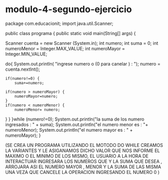 # modulo-4-segundo-ejercicio




package com.educacionit;
import java.util.Scanner;

public class programa {
    public static void main(String[] args) {

Scanner cuenta = new Scanner (System.in);
int numero;
int suma = 0;
int numeroMenor = Integer.MAX_VALUE;
int numeroMayor = Integer.MIN_VALUE;

do{
	System.out.println( "ingrese numero o (0 para canelar ) : ");
	numero = cuenta.nextInt();
	
	if(numero!=0) {
		suma+=numero;
	
	if(numero > numeroMayor) {
		numeroMayor=numero;
	}
	if(numero < numeroMenor) {
		numeroMenor= numero;	
}
}
}while (numero!=0);
    System.out.println("la suma de los numero ingresados : " + suma);
    System.out.println("el numero menor es : "+ numeroMenor);
    System.out.println("el numero mayor es : " + numeroMayor);
}



(SE CREA UN PROGRAMA UTILIZANDO EL MOTODO DO WHILE CREAMOS LA VARIANTES Y LE ASIGANAMOS DICHO VALOR QUE  NOS INFORME EL MAXIMO O EL MINIMO DE LOS MISMO,
EL USUARIO A LA HORA DE INTERACTUAR INGRESARA LOS NUMEROS QUE Y LA SUMA QUE DESEA , ARROJARA ASI EL NUMERO MAYOR , MENOR Y LA SUMA DE LAS MISMA UNA VEZA QUE CANCELE LA OPERACION
INGRESANDO EL NUMERO 0 )
